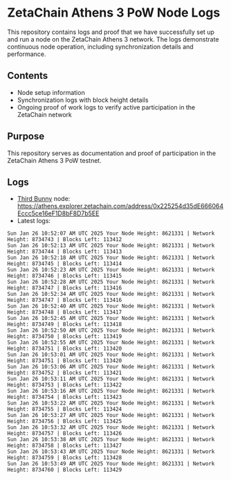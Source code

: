 # ZetaChain Athens 3 PoW Node Logs
This repository contains logs and proof that we have successfully set up and run a node on the ZetaChain Athens 3 network. The logs demonstrate continuous node operation, including synchronization details and performance.

## Contents
- Node setup information
- Synchronization logs with block height details
- Ongoing proof of work logs to verify active participation in the ZetaChain network

## Purpose
This repository serves as documentation and proof of participation in the ZetaChain Athens 3 PoW testnet.

## Logs

- [Third Bunny](https://thirdbunny.xyz/) node: https://athens.explorer.zetachain.com/address/0x225254d35dE666064Eccc5ce16eF1D8bF8D7b5EE
- Latest logs:
```
Sun Jan 26 10:52:07 AM UTC 2025 Your Node Height: 8621331 | Network Height: 8734743 | Blocks Left: 113412
Sun Jan 26 10:52:13 AM UTC 2025 Your Node Height: 8621331 | Network Height: 8734744 | Blocks Left: 113413
Sun Jan 26 10:52:18 AM UTC 2025 Your Node Height: 8621331 | Network Height: 8734745 | Blocks Left: 113414
Sun Jan 26 10:52:23 AM UTC 2025 Your Node Height: 8621331 | Network Height: 8734746 | Blocks Left: 113415
Sun Jan 26 10:52:28 AM UTC 2025 Your Node Height: 8621331 | Network Height: 8734747 | Blocks Left: 113416
Sun Jan 26 10:52:34 AM UTC 2025 Your Node Height: 8621331 | Network Height: 8734747 | Blocks Left: 113416
Sun Jan 26 10:52:40 AM UTC 2025 Your Node Height: 8621331 | Network Height: 8734748 | Blocks Left: 113417
Sun Jan 26 10:52:45 AM UTC 2025 Your Node Height: 8621331 | Network Height: 8734749 | Blocks Left: 113418
Sun Jan 26 10:52:50 AM UTC 2025 Your Node Height: 8621331 | Network Height: 8734750 | Blocks Left: 113419
Sun Jan 26 10:52:55 AM UTC 2025 Your Node Height: 8621331 | Network Height: 8734751 | Blocks Left: 113420
Sun Jan 26 10:53:01 AM UTC 2025 Your Node Height: 8621331 | Network Height: 8734751 | Blocks Left: 113420
Sun Jan 26 10:53:06 AM UTC 2025 Your Node Height: 8621331 | Network Height: 8734752 | Blocks Left: 113421
Sun Jan 26 10:53:11 AM UTC 2025 Your Node Height: 8621331 | Network Height: 8734753 | Blocks Left: 113422
Sun Jan 26 10:53:16 AM UTC 2025 Your Node Height: 8621331 | Network Height: 8734754 | Blocks Left: 113423
Sun Jan 26 10:53:22 AM UTC 2025 Your Node Height: 8621331 | Network Height: 8734755 | Blocks Left: 113424
Sun Jan 26 10:53:27 AM UTC 2025 Your Node Height: 8621331 | Network Height: 8734756 | Blocks Left: 113425
Sun Jan 26 10:53:32 AM UTC 2025 Your Node Height: 8621331 | Network Height: 8734757 | Blocks Left: 113426
Sun Jan 26 10:53:38 AM UTC 2025 Your Node Height: 8621331 | Network Height: 8734758 | Blocks Left: 113427
Sun Jan 26 10:53:43 AM UTC 2025 Your Node Height: 8621331 | Network Height: 8734759 | Blocks Left: 113428
Sun Jan 26 10:53:49 AM UTC 2025 Your Node Height: 8621331 | Network Height: 8734760 | Blocks Left: 113429
```

